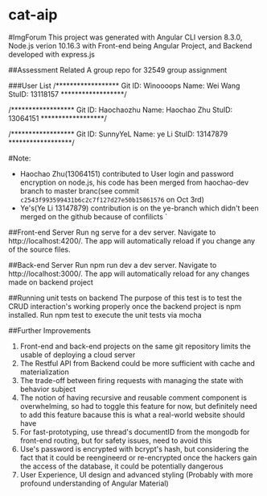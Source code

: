 # cat-aip
#ImgForum
This project was generated with Angular CLI version 8.3.0, Node.js verion 10.16.3 with Front-end being Angular Project, and Backend developed with express.js 



##Assessment Related 
A group repo for 32549 group assignment

###User List
/******************
Git ID: Winoooops
Name: Wei Wang
StuID: 13118157
******************/

/******************
Git ID: Haochaozhu
Name: Haochao Zhu
StuID: 13064151
******************/

/******************
Git ID: SunnyYeL
Name: ye Li
StuID: 13147879
******************/




#Note: 
- Haochao Zhu(13064151) contributed to User login and password encryption on node.js, his code has been merged from haochao-dev branch to master branc(see commit `c2543f993599431b6c2c7f127d27e50b15861576` on Oct 3rd)
- Ye's(Ye Li 13147879) contribution is on the ye-branch which didn't been merged on the github because of confilicts `






##Front-end Server
Run ng serve for a dev server. Navigate to http://localhost:4200/. The app will automatically reload if you change any of the source files.

##Back-end Server
Run npm run dev a dev server. Navigate to http://localhost:3000/. The app will automatically reload for any changes made on backend project


##Running unit tests on backend 
The purpose of this test is to test the CRUD interaction's working properly once the backend project is npm installed.
Run npm test to execute the unit tests via mocha

##Further Improvements
1. Front-end and back-end projects on the same git repository limits the usable of deploying a cloud server 
2. The Restful API from Backend could be more sufficient with cache and materialization
3. The trade-off between firing requests with managing the state with behavior subject 
4. The notion of having recursive and reusable comment component is overwhelming, so had to toggle this feature for now, but definitely need to add this feature bacause this is what a real-world website should have
5. For fast-prototyping, use thread's documentID from the mongodb for front-end routing, but for safety issues, need to avoid this
6. Use's password is encrypted with bcrypt's hash, but considering the fact that it could be reengineerd or re-encrypted once the hackers gain the access of the database, it could be potentially dangerous
7. User Experience, UI design and advanced styling (Probably with more profound understanding of Angular Material)

